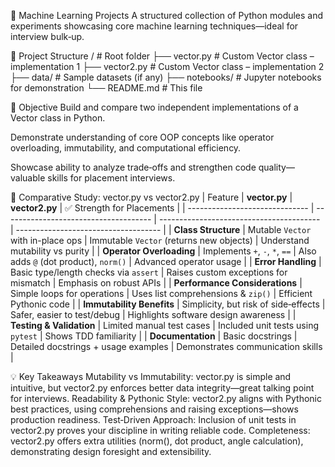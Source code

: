 🚀 Machine Learning Projects
A structured collection of Python modules and experiments showcasing core machine learning techniques—ideal for interview bulk‑up.

📂 Project Structure
/                  # Root folder
├── vector.py      # Custom Vector class – implementation 1
├── vector2.py     # Custom Vector class – implementation 2
├── data/          # Sample datasets (if any)
├── notebooks/     # Jupyter notebooks for demonstration
└── README.md      # This file


🎯 Objective
Build and compare two independent implementations of a Vector class in Python.

Demonstrate understanding of core OOP concepts like operator overloading, immutability, and computational efficiency.

Showcase ability to analyze trade‑offs and strengthen code quality—valuable skills for placement interviews.

🧪 Comparative Study: vector.py vs vector2.py
| Feature                        | **vector.py**                         | **vector2.py**                           | ✅ Strength for Placements            |
| ------------------------------ | ------------------------------------- | ---------------------------------------- | ------------------------------------ |
| **Class Structure**            | Mutable `Vector` with in-place ops    | Immutable `Vector` (returns new objects) | Understand mutability vs purity      |
| **Operator Overloading**       | Implements `+`, `-`, `*`, `==`        | Also adds `@` (dot product), `norm()`    | Advanced operator usage              |
| **Error Handling**             | Basic type/length checks via `assert` | Raises custom exceptions for mismatch    | Emphasis on robust APIs              |
| **Performance Considerations** | Simple loops for operations           | Uses list comprehensions & `zip()`       | Efficient Pythonic code              |
| **Immutability Benefits**      | Simplicity, but risk of side‑effects  | Safer, easier to test/debug              | Highlights software design awareness |
| **Testing & Validation**       | Limited manual test cases             | Included unit tests using `pytest`       | Shows TDD familiarity                |
| **Documentation**              | Basic docstrings                      | Detailed docstrings + usage examples     | Demonstrates communication skills    |


💡 Key Takeaways
Mutability vs Immutability: vector.py is simple and intuitive, but vector2.py enforces better data integrity—great talking point for interviews.
Readability & Pythonic Style: vector2.py aligns with Pythonic best practices, using comprehensions and raising exceptions—shows production readiness.
Test‑Driven Approach: Inclusion of unit tests in vector2.py proves your discipline in writing reliable code.
Completeness: vector2.py offers extra utilities (norm(), dot product, angle calculation), demonstrating design foresight and extensibility.
